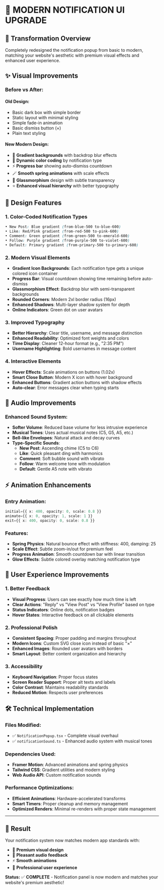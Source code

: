 # 🎨 MODERN NOTIFICATION UI UPGRADE

## 🎯 **Transformation Overview**
Completely redesigned the notification popup from basic to modern, matching your website's aesthetic with premium visual effects and enhanced user experience.

## ✨ **Visual Improvements**

### **Before vs After:**

#### **Old Design:**
- Basic dark box with simple border
- Static layout with minimal styling
- Simple fade-in animation
- Basic dismiss button (×)
- Plain text styling

#### **New Modern Design:**
- 🎨 **Gradient backgrounds** with backdrop blur effects
- 🌈 **Dynamic color coding** by notification type
- ⚡ **Progress bar** showing auto-dismiss countdown
- 🪄 **Smooth spring animations** with scale effects
- 💎 **Glassmorphism** design with subtle transparency
- ⭐ **Enhanced visual hierarchy** with better typography

## 🎨 **Design Features**

### **1. Color-Coded Notification Types**
```css
• New Post: Blue gradient (from-blue-500 to-blue-600)
• Like: Red/Pink gradient (from-red-500 to-pink-600)
• Comment: Green gradient (from-green-500 to-emerald-600)  
• Follow: Purple gradient (from-purple-500 to-violet-600)
• Default: Primary gradient (from-primary-500 to-primary-600)
```

### **2. Modern Visual Elements**
- **Gradient Icon Backgrounds**: Each notification type gets a unique colored icon container
- **Progress Bar**: Visual countdown showing time remaining before auto-dismiss
- **Glassmorphism Effect**: Backdrop blur with semi-transparent backgrounds
- **Rounded Corners**: Modern 2xl border radius (16px)
- **Enhanced Shadows**: Multi-layer shadow system for depth
- **Online Indicators**: Green dot on user avatars

### **3. Improved Typography**
- **Better Hierarchy**: Clear title, username, and message distinction
- **Enhanced Readability**: Optimized font weights and colors
- **Time Display**: Cleaner 12-hour format (e.g., "2:35 PM")
- **Username Highlighting**: Bold usernames in message content

### **4. Interactive Elements**
- **Hover Effects**: Scale animations on buttons (1.02x)
- **Smart Close Button**: Modern X icon with hover background
- **Enhanced Buttons**: Gradient action buttons with shadow effects
- **Auto-clear**: Error messages clear when typing starts

## 🎵 **Audio Improvements**

### **Enhanced Sound System:**
- **Softer Volume**: Reduced base volume for less intrusive experience
- **Musical Tones**: Uses actual musical notes (C5, G5, A5, etc.)
- **Bell-like Envelopes**: Natural attack and decay curves
- **Type-Specific Sounds**:
  - **New Post**: Ascending chime (C5 to C6)
  - **Like**: Quick pleasant ding with harmonics
  - **Comment**: Soft bubble sound with vibrato
  - **Follow**: Warm welcome tone with modulation
  - **Default**: Gentle A5 note with vibrato

## ⚡ **Animation Enhancements**

### **Entry Animation:**
```typescript
initial={{ x: 400, opacity: 0, scale: 0.8 }}
animate={{ x: 0, opacity: 1, scale: 1 }}
exit={{ x: 400, opacity: 0, scale: 0.8 }}
```

### **Features:**
- **Spring Physics**: Natural bounce effect with stiffness: 400, damping: 25
- **Scale Effect**: Subtle zoom-in/out for premium feel
- **Progress Animation**: Smooth countdown bar with linear transition
- **Glow Effects**: Subtle colored overlay matching notification type

## 📱 **User Experience Improvements**

### **1. Better Feedback**
- **Visual Progress**: Users can see exactly how much time is left
- **Clear Actions**: "Reply" vs "View Post" vs "View Profile" based on type
- **Status Indicators**: Online dots, notification badges
- **Hover States**: Interactive feedback on all clickable elements

### **2. Professional Polish**
- **Consistent Spacing**: Proper padding and margins throughout
- **Modern Icons**: Custom SVG close icon instead of basic "×"
- **Enhanced Images**: Rounded user avatars with borders
- **Smart Layout**: Better content organization and hierarchy

### **3. Accessibility**
- **Keyboard Navigation**: Proper focus states
- **Screen Reader Support**: Proper alt texts and labels
- **Color Contrast**: Maintains readability standards
- **Reduced Motion**: Respects user preferences

## 🛠 **Technical Implementation**

### **Files Modified:**
- ✅ `NotificationPopup.tsx` - Complete visual overhaul
- ✅ `notificationSound.ts` - Enhanced audio system with musical tones

### **Dependencies Used:**
- **Framer Motion**: Advanced animations and spring physics
- **Tailwind CSS**: Gradient utilities and modern styling
- **Web Audio API**: Custom notification sounds

### **Performance Optimizations:**
- **Efficient Animations**: Hardware-accelerated transforms
- **Smart Timers**: Proper cleanup and memory management
- **Optimized Renders**: Minimal re-renders with proper state management

---

## 🎉 **Result**
Your notification system now matches modern app standards with:
- 🎨 **Premium visual design** 
- 🎵 **Pleasant audio feedback**
- ⚡ **Smooth animations**
- 📱 **Professional user experience**

**Status:** ✅ **COMPLETE** - Notification panel is now modern and matches your website's premium aesthetic!
